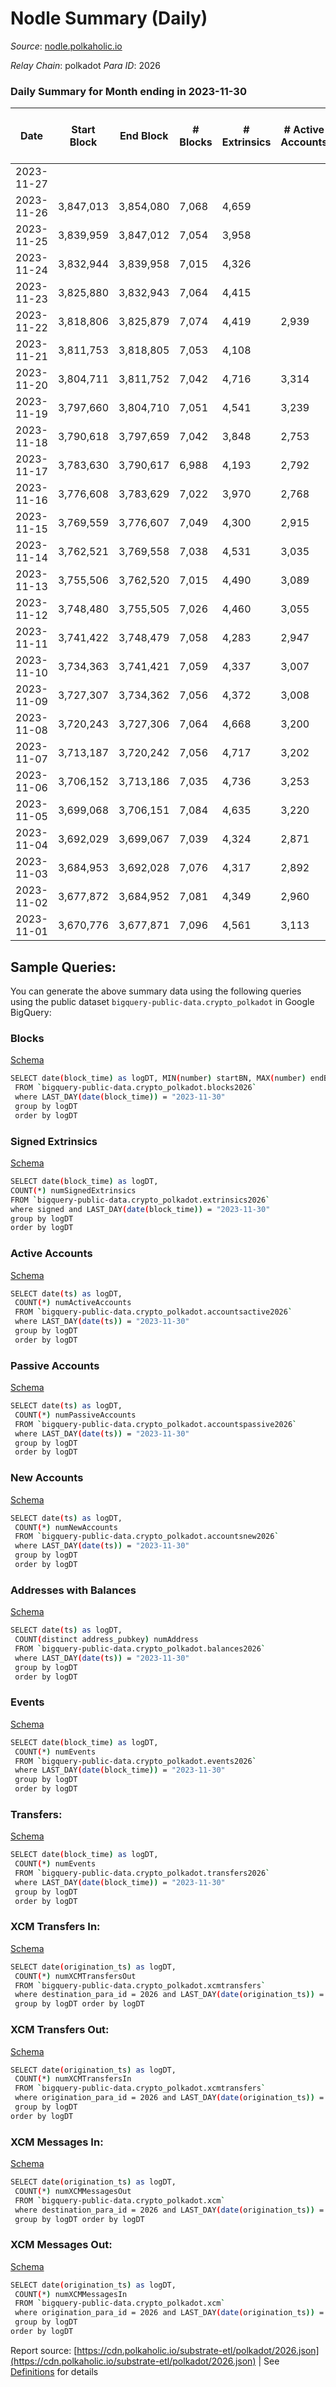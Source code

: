 # Nodle Summary (Daily)

_Source_: [nodle.polkaholic.io](https://nodle.polkaholic.io)

*Relay Chain*: polkadot
*Para ID*: 2026



### Daily Summary for Month ending in 2023-11-30


| Date    | Start Block | End Block | # Blocks | # Extrinsics | # Active Accounts | # Passive Accounts | # New Accounts | # Addresses | # Events  | # Transfers ($USD) | # XCM Transfers In ($USD) | # XCM Transfers Out ($USD) | # XCM In | # XCM Out | Issues |
|---------|-------------|-----------|----------|--------------|-------------------|--------------------|----------------|-------------|-----------|--------------------|---------------------------|----------------------------|----------|-----------|--------|
| 2023-11-27 |  |  |  |  |  |  |  |  |  |   |   |   |  |  |  |
| 2023-11-26 | 3,847,013 | 3,854,080 | 7,068 | 4,659 |  |  |  |  | 202,717 | 157,194 ($225.78) |   |   |  |  |  |
| 2023-11-25 | 3,839,959 | 3,847,012 | 7,054 | 3,958 |  |  |  |  | 174,040 | 133,768 ($1,142.47) |   |   |  |  |  |
| 2023-11-24 | 3,832,944 | 3,839,958 | 7,015 | 4,326 |  |  |  |  | 204,891 | 161,380 ($1,507.66) |   |   |  | 6 |  |
| 2023-11-23 | 3,825,880 | 3,832,943 | 7,064 | 4,415 |  |  |  |  | 204,031 | 160,332 ($4,873.51) |   |   |  |  |  |
| 2023-11-22 | 3,818,806 | 3,825,879 | 7,074 | 4,419 | 2,939 | 29,426 |  | 859,829 | 203,268 | 159,678  |   |   |  |  |  |
| 2023-11-21 | 3,811,753 | 3,818,805 | 7,053 | 4,108 |  |  |  |  | 199,466 | 157,905 ($4,652.48) |   |   |  |  |  |
| 2023-11-20 | 3,804,711 | 3,811,752 | 7,042 | 4,716 | 3,314 | 29,256 | 576 | 858,699 | 202,154 | 157,260 ($2,784.80) |   |   |  |  |  |
| 2023-11-19 | 3,797,660 | 3,804,710 | 7,051 | 4,541 | 3,239 | 28,838 | 597 | 858,125 | 195,211 | 151,216 ($2,343.12) |   |   |  |  |  |
| 2023-11-18 | 3,790,618 | 3,797,659 | 7,042 | 3,848 | 2,753 | 28,587 |  | 857,547 | 168,042 | 127,378 ($1,533.47) |   |   |  |  |  |
| 2023-11-17 | 3,783,630 | 3,790,617 | 6,988 | 4,193 | 2,792 | 28,631 | 508 | 856,856 | 195,510 | 154,075  |   |   |  |  |  |
| 2023-11-16 | 3,776,608 | 3,783,629 | 7,022 | 3,970 | 2,768 | 28,985 | 523 | 856,350 | 194,898 | 154,890  |   |   |  | 1 |  |
| 2023-11-15 | 3,769,559 | 3,776,607 | 7,049 | 4,300 | 2,915 | 28,820 | 552 | 855,828 | 198,277 | 156,005  |   |   |  | 1 |  |
| 2023-11-14 | 3,762,521 | 3,769,558 | 7,038 | 4,531 | 3,035 | 29,088 | 563 | 855,281 | 200,873 | 156,917  |   |   |  |  |  |
| 2023-11-13 | 3,755,506 | 3,762,520 | 7,015 | 4,490 | 3,089 | 29,417 | 549 | 854,726 | 200,639 | 157,311  |   |   |  |  |  |
| 2023-11-12 | 3,748,480 | 3,755,505 | 7,026 | 4,460 | 3,055 | 29,054 |  | 854,185 | 195,020 | 151,653 ($2,848.80) |   |   |  |  |  |
| 2023-11-11 | 3,741,422 | 3,748,479 | 7,058 | 4,283 | 2,947 | 28,371 | 586 | 853,588 | 195,503 | 153,084  |   |   |  | 1 |  |
| 2023-11-10 | 3,734,363 | 3,741,421 | 7,059 | 4,337 | 3,007 | 28,641 | 512 | 853,007 | 196,344 | 153,892  |   |   | 1 | 1 |  |
| 2023-11-09 | 3,727,307 | 3,734,362 | 7,056 | 4,372 | 3,008 | 28,832 | 480 | 852,498 | 198,679 | 155,820  |   |   |  |  |  |
| 2023-11-08 | 3,720,243 | 3,727,306 | 7,064 | 4,668 | 3,200 | 28,561 |  | 852,028 | 199,475 | 154,892  |   |   |  |  |  |
| 2023-11-07 | 3,713,187 | 3,720,242 | 7,056 | 4,717 | 3,202 | 28,927 | 606 | 851,503 | 201,581 | 155,246  |   |   |  |  |  |
| 2023-11-06 | 3,706,152 | 3,713,186 | 7,035 | 4,736 | 3,253 | 29,077 | 519 | 850,911 | 200,520 | 155,174  |   |   |  |  |  |
| 2023-11-05 | 3,699,068 | 3,706,151 | 7,084 | 4,635 | 3,220 | 28,582 | 576 | 850,430 | 194,655 | 149,753 ($609.26) |   |   |  |  |  |
| 2023-11-04 | 3,692,029 | 3,699,067 | 7,039 | 4,324 | 2,871 | 27,981 | 640 | 849,878 | 190,794 | 147,435  |   |   |  |  |  |
| 2023-11-03 | 3,684,953 | 3,692,028 | 7,076 | 4,317 | 2,892 | 28,673 | 504 | 849,242 | 193,591 | 150,875  |   |   |  |  |  |
| 2023-11-02 | 3,677,872 | 3,684,952 | 7,081 | 4,349 | 2,960 | 29,249 | 603 | 848,746 | 199,668 | 156,912  |   |   |  | 1 |  |
| 2023-11-01 | 3,670,776 | 3,677,871 | 7,096 | 4,561 | 3,113 | 29,540 | 551 | 848,144 | 204,016 | 159,603  |   |   |  |  |  |

## Sample Queries:
You can generate the above summary data using the following queries using the public dataset `bigquery-public-data.crypto_polkadot` in Google BigQuery:


### Blocks 

[Schema](https://github.com/colorfulnotion/substrate-etl/blob/main/schema/blocks.json)

```bash
SELECT date(block_time) as logDT, MIN(number) startBN, MAX(number) endBN, COUNT(*) numBlocks 
 FROM `bigquery-public-data.crypto_polkadot.blocks2026`  
 where LAST_DAY(date(block_time)) = "2023-11-30" 
 group by logDT 
 order by logDT
```

### Signed Extrinsics 

[Schema](https://github.com/colorfulnotion/substrate-etl/blob/main/schema/extrinsics.json)

```bash
SELECT date(block_time) as logDT, 
COUNT(*) numSignedExtrinsics 
FROM `bigquery-public-data.crypto_polkadot.extrinsics2026`  
where signed and LAST_DAY(date(block_time)) = "2023-11-30" 
group by logDT 
order by logDT
```

### Active Accounts 

[Schema](https://github.com/colorfulnotion/substrate-etl/blob/main/schema/accountsactive.json)

```bash
SELECT date(ts) as logDT, 
 COUNT(*) numActiveAccounts 
 FROM `bigquery-public-data.crypto_polkadot.accountsactive2026` 
 where LAST_DAY(date(ts)) = "2023-11-30" 
 group by logDT 
 order by logDT
```

### Passive Accounts 

[Schema](https://github.com/colorfulnotion/substrate-etl/blob/main/schema/accountspassive.json)

```bash
SELECT date(ts) as logDT, 
 COUNT(*) numPassiveAccounts 
 FROM `bigquery-public-data.crypto_polkadot.accountspassive2026` 
 where LAST_DAY(date(ts)) = "2023-11-30" 
 group by logDT 
 order by logDT
```

### New Accounts 

[Schema](https://github.com/colorfulnotion/substrate-etl/blob/main/schema/accountsnew.json)

```bash
SELECT date(ts) as logDT, 
 COUNT(*) numNewAccounts 
 FROM `bigquery-public-data.crypto_polkadot.accountsnew2026` 
 where LAST_DAY(date(ts)) = "2023-11-30" 
 group by logDT
 order by logDT
```

### Addresses with Balances 

[Schema](https://github.com/colorfulnotion/substrate-etl/blob/main/schema/balances.json)

```bash
SELECT date(ts) as logDT,
 COUNT(distinct address_pubkey) numAddress 
 FROM `bigquery-public-data.crypto_polkadot.balances2026` 
 where LAST_DAY(date(ts)) = "2023-11-30" 
 group by logDT 
 order by logDT
```

### Events 

[Schema](https://github.com/colorfulnotion/substrate-etl/blob/main/schema/events.json)

```bash
SELECT date(block_time) as logDT, 
 COUNT(*) numEvents 
 FROM `bigquery-public-data.crypto_polkadot.events2026` 
 where LAST_DAY(date(block_time)) = "2023-11-30" 
 group by logDT 
 order by logDT
```

### Transfers:

[Schema](https://github.com/colorfulnotion/substrate-etl/blob/main/schema/transfers.json)

```bash
SELECT date(block_time) as logDT, 
 COUNT(*) numEvents 
 FROM `bigquery-public-data.crypto_polkadot.transfers2026` 
 where LAST_DAY(date(block_time)) = "2023-11-30" 
 group by logDT 
 order by logDT
```

### XCM Transfers In: 

[Schema](https://github.com/colorfulnotion/substrate-etl/blob/main/schema/xcmtransfers.json)

```bash
SELECT date(origination_ts) as logDT, 
 COUNT(*) numXCMTransfersOut 
 FROM `bigquery-public-data.crypto_polkadot.xcmtransfers` 
 where destination_para_id = 2026 and LAST_DAY(date(origination_ts)) = "2023-11-30" 
 group by logDT order by logDT
```

### XCM Transfers Out: 

[Schema](https://github.com/colorfulnotion/substrate-etl/blob/main/schema/xcmtransfers.json)

```bash
SELECT date(origination_ts) as logDT, 
 COUNT(*) numXCMTransfersIn 
 FROM `bigquery-public-data.crypto_polkadot.xcmtransfers` 
 where origination_para_id = 2026 and LAST_DAY(date(origination_ts)) = "2023-11-30" 
 group by logDT 
order by logDT
```

### XCM Messages In: 

[Schema](https://github.com/colorfulnotion/substrate-etl/blob/main/schema/xcm.json)

```bash
SELECT date(origination_ts) as logDT, 
 COUNT(*) numXCMMessagesOut 
 FROM `bigquery-public-data.crypto_polkadot.xcm` 
 where destination_para_id = 2026 and LAST_DAY(date(origination_ts)) = "2023-11-30" 
 group by logDT order by logDT
```

### XCM Messages Out: 

[Schema](https://github.com/colorfulnotion/substrate-etl/blob/main/schema/xcm.json)

```bash
SELECT date(origination_ts) as logDT, 
 COUNT(*) numXCMMessagesIn 
 FROM `bigquery-public-data.crypto_polkadot.xcm` 
 where origination_para_id = 2026 and LAST_DAY(date(origination_ts)) = "2023-11-30" 
 group by logDT 
order by logDT
```


Report source: [https://cdn.polkaholic.io/substrate-etl/polkadot/2026.json](https://cdn.polkaholic.io/substrate-etl/polkadot/2026.json) | See [Definitions](/DEFINITIONS.md) for details
